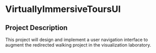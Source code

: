 # VirtuallyImmersiveToursUI

## Project Description
This project will design and implement a user navigation interface to augment the redirected walking project in the visualization laboratory.
